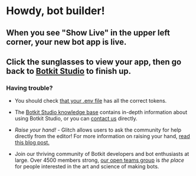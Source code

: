 # Howdy, bot builder!
## When you see "Show Live" in the upper left corner, your new bot app is live.
## Click the sunglasses to view your app, then go back to [Botkit Studio](https://studio.botkit.ai) to finish up.

### Having trouble?
* You should check [that your .env file](?path=.env:1:0) has all the correct tokens.

* The [Botkit Studio knowledge base](http://botkit.groovehq.com/help_center) contains in-depth information about using Botkit Studio, or you can [contact us](https://botkit.groovehq.com/knowledge_base/topics/contact-us-23) directly.

* *Raise your hand!* - Glitch allows users to ask the community for help directly from the editor! For more information on raising your hand, [read this blog post.](https://medium.com/glitch/just-raise-your-hand-how-glitch-helps-aa6564cb1685)

* Join our thriving community of Botkit developers and bot enthusiasts at large. Over 4500 members strong, [our open teams group](http://community.botkit.ai) is _the place_ for people interested in the art and science of making bots.
